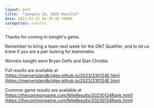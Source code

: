 ```yaml
---
layout: post
title:  "January 24, 2023 Results"
date: 2023-01-25 06:20:20 +0000
categories: results
---
```

Thanks for coming to tonight's game.

Remember to bring a team next week for the GNT Qualifier, and to let us know if you are a pair looking for teammates.

Winners tonight were Bryan Delfs and Stan Christie.

Full results are available at [https://mercerislandbridge.github.io/2023/230124E.htm](https://mercerislandbridge.github.io/2023/230124E.htm)

Common game results are available at [https://thecommongame.com/NiteResults/20230124Rank.html](https://thecommongame.com/NiteResults/20230124Rank.html)

